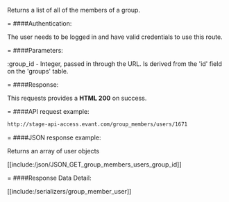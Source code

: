 <!-- --- title: GET /group_members/users/:group_id -->

Returns a list of all of the members of a group.

=
####Authentication:

The user needs to be logged in and have valid credentials to use this route.

=
####Parameters:

:group_id - Integer, passed in through the URL. Is derived from the 'id' field on the 'groups' table.

=
####Response:

This requests provides a <strong>HTML 200</strong> on success.

=
####API request example:
```html
http://stage-api-access.evant.com/group_members/users/1671
```

=
####JSON response example:

Returns an array of user objects

[[include:/json/JSON_GET_group_members_users_group_id]]

=
####Response Data Detail:

[[include:/serializers/group_member_user]]